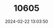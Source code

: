 ---
title: "10605"
category: "Hylopetes phayrei"
draft: false
date: 2024-02-22 13:03:50
languages:
  English: ["Phayre's Flying Squirrel", "Indochinese Flying Squirrel"]
  Chinese: ["Hainandipao Feishu"]
---